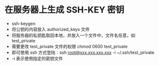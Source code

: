 # 在服务器上生成 SSH-KEY 密钥
* ssh-keygen
* 将公钥的内容放入 authorized_keys 文件
* 将服务器的私钥匙取回本地，并放入一个文件中，文件名任意，如 test_private
* 需要更改 test_private 文件的权限 chmod 0600 test_private
* 即可使用 ssh 方式登陆：ssh root@xxx.xxx.xxx.xxx  -i ~/.ssh/test_private 
* -i 表示使用指定的密钥文件